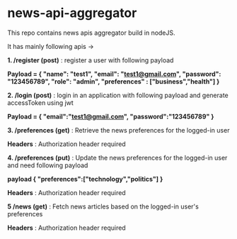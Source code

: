 # news-api-aggregator

This repo contains news apis aggregator build in nodeJS.

It has mainly following apis ->

**1. /register (post)** : register a user with following payload

**Payload = {
    "name": "test1",
    "email": "test1@gmail.com",
    "password": "123456789",
    "role": "admin",
    "preferences" : ["business","health"]
}**

**2. /login (post)** : login in an application with following payload and generate accessToken using jwt

**Payload = {
    "email":"test1@gmail.com",
    "password":"123456789"
}**

**3. /preferences (get)** : Retrieve the news preferences for the logged-in user 
    
**Headers** : Authorization header required

**4. /preferences (put)** : Update the news preferences for the logged-in user and need following payload

**payload {
    "preferences":["technology","politics"]
}**

**Headers** : Authorization header required

**5 /news (get)** : Fetch news articles based on the logged-in user's preferences

**Headers** : Authorization header required

